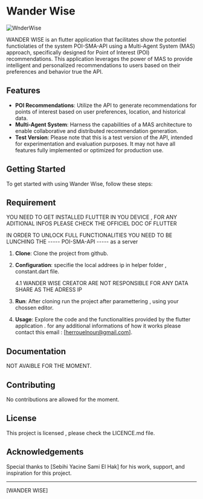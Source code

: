 # Wander Wise


<img src="https://github.com/Yacine300/wander___wise/blob/main/assets/images/cover.png" alt="WnderWise">

WANDER WISE is an flutter application  that facilitates show the potontiel functiolaties of the system POI-SMA-API using a Multi-Agent System (MAS) approach, specifically designed for Point of Interest (POI) recommendations. This application leverages the power of MAS to provide intelligent and personalized recommendations to users based on their preferences and behavior true the API.

## Features

- **POI Recommendations**: Utilize the API to generate recommendations for points of interest based on user preferences, location, and historical data.
- **Multi-Agent System**: Harness the capabilities of a MAS architecture to enable collaborative and distributed recommendation generation.
- **Test Version**: Please note that this is a test version of the API, intended for experimentation and evaluation purposes. It may not have all features fully implemented or optimized for production use.

## Getting Started

To get started with using Wander Wise, follow these steps:

## Requirement ## 

YOU NEED TO GET INSTALLED FLUTTER IN YOU DEVICE  , FOR ANY ADITIONAL INFOS PLEASE CHECK THE OFFICIEL DOC OF FLUTTER

IN ORDER TO UNLOCK FULL FUNCTIONALITIES YOU NEED TO BE LUNCHING THE ----- POI-SMA-API ----- as a server 

1. **Clone**: Clone the project from github.

2. **Configuration**:  specifie the local addrees ip in helper folder , constant.dart file.
   
   4.1 WANDER WISE CREATOR ARE NOT RESPONSIBLE FOR ANY DATA SHARE AS THE ADRESS IP 
   
3. **Run**: After cloning run the project after paramettering  , using  your chossen editor.

4. **Usage**: Explore the code and the functionalities provided by the flutter application . for any additional informations of how it works please contact this email : [herrouelnour@gmail.com].

## Documentation

NOT AVAIBLE FOR THE MOMENT.

## Contributing

No contributions are allowed for the moment.

## License

This project is licensed ,  please check the LICENCE.md file.

## Acknowledgements

Special thanks to [Sebihi Yacine Sami El Hak] for his work, support, and inspiration for this project.

---

[WANDER WISE]
